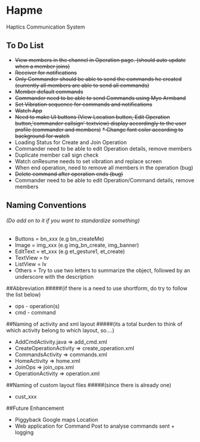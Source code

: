 # Hapme
Haptics Communication System

## To Do List
* ~~View members in the channel in Operation page. (should auto update when a member joins)~~
* ~~Receiver for notifications~~
* ~~Only Commander should be able to send the commands he created (currently all members are able to send all commands)~~
* ~~Member default commands~~
* ~~Commander need to be able to send Commands using Myo Armband~~
* ~~Set Vibration sequence for commands and notifications~~
* ~~Watch App~~
* ~~Need to make UI buttons (View Location button, Edit Operation button,'commander callsign' textview) display accordingly to the user profile (commander and members)~~
~~* Change font color according to background for watch~~
* Loading Status for Create and Join Operation
* Commander need to be able to edit Operation details, remove members
* Duplicate member call sign check
* Watch onResume needs to set vibration and replace screen
* When end operation, need to remove all members in the operation (bug)
* ~~Delete command after operation ends (bug)~~
* Commander need to be able to edit Operation/Command details, remove members

## Naming Conventions
###### (Do add on to it if you want to standardize something)
* Buttons = bn_xxx (e.g bn_createMe)
* Image = img_xxx (e.g img_bn_create, img_banner)
* EditText = et_xxx (e.g et_gesture1, et_create)
* TextView = tv
* ListView = lv
* Others = Try to use two letters to summarize the object, followed by an underscore with the description

##Abbreviation
#####(if there is a need to use shortform, do try to follow the list below)
* ops - operation(s)
* cmd - command

##Naming of activity and xml layout
#####(its a total burden to think of which activity belong to which layout, so....)
* AddCmdActivity.java => add_cmd.xml
* CreateOperationActivity => create_operation.xml
* CommandsActivity => commands.xml
* HomeActivity => home.xml
* JoinOps => join_ops.xml
* OperationActivity => operation.xml

##Naming of custom layout files
#####(since there is already one)
* cust_xxx

##Future Enhancement
* Piggyback Google maps Location
* Web application for Command Post to analyse commands sent + logging